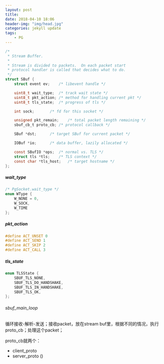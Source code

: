 ```yaml
---
layout: post
title: 
date: 2018-04-10 18:06
header-img: "img/head.jpg"
categories: jekyll update
tags:
    - PG
---
```


```c
/*
 * Stream Buffer.
 *
 * Stream is divided to packets.  On each packet start
 * protocol handler is called that decides what to do.
 */
struct SBuf {
    struct event ev;    /* libevent handle */

    uint8_t wait_type;  /* track wait state */
    uint8_t pkt_action; /* method for handling current pkt */
    uint8_t tls_state;  /* progress of tls */

    int sock;       /* fd for this socket */

    unsigned pkt_remain;    /* total packet length remaining */
    sbuf_cb_t proto_cb; /* protocol callback */

    SBuf *dst;      /* target SBuf for current packet */

    IOBuf *io;      /* data buffer, lazily allocated */

    const SBufIO *ops;  /* normal vs. TLS */
    struct tls *tls;    /* TLS context */
    const char *tls_host;   /* target hostname */
};
```

##### wait_type

```c
/* PgSocket.wait_type */
enum WType {
    W_NONE = 0,
    W_SOCK,
    W_TIME
};
```

##### pkt_action

```c
#define ACT_UNSET 0
#define ACT_SEND 1
#define ACT_SKIP 2
#define ACT_CALL 3
```

##### tls_state

```c
enum TLSState {
    SBUF_TLS_NONE,
    SBUF_TLS_DO_HANDSHAKE,
    SBUF_TLS_IN_HANDSHAKE,
    SBUF_TLS_OK,
};
```



###### sbuf_main_loop

循环接收-解析-发送；接收packet，放在stream buf里，根据不同的情况，执行proto_cb；处理这个packet；

proto_cb就两个：

+ client_proto
+ server_proto ()

